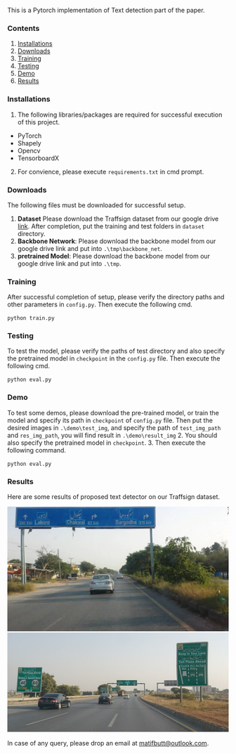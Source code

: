 This is a Pytorch implementation of Text detection part of the paper.

### Contents
1. [Installations](#installations)
2. [Downloads](#downloads)
3. [Training](#training)
4. [Testing](#testing)
5. [Demo](#demo)
6. [Results](#results)

### Installations
1. The following libraries/packages are required for successful execution of this project.
  - PyTorch
  - Shapely
  - Opencv
  - TensorboardX

2. For convience, please execute `requirements.txt` in cmd prompt.

### Downloads
The following files must be downloaded for successful setup.
1. **Dataset**
    Please download the Traffsign dataset from our google drive [link](https://drive.google.com/drive/folders/1Z4oMlx-_vOX9xzrYw4hLiEBYjequ32UK?usp=sharing).
    After completion, put the training and test folders in `dataset` directory.
2. **Backbone Network**:
	  Please download the backbone model from our google drive link and put into `.\tmp\backbone_net`.
3. **pretrained Model**: 
	  Please download the backbone model from our google drive link and put into `.\tmp`.
	  
### Training
After successful completion of setup, please verify the directory paths and other parameters in `config.py`.
Then execute the following cmd.
```
python train.py
```

### Testing
To test the model, please verify the paths of test directory and also specify the pretrained model in `checkpoint` in the `config.py` file.
Then execute the following cmd.
```
python eval.py
```


### Demo
To test some demos, please download the pre-trained model, or train the model and specify its path in `checkpoint` of `config.py` file.
Then put the desired images in `.\demo\test_img`, and specify the path of `test_img_path` and `res_img_path`, you will find result in `.\demo\result_img`
2. You should also specify the pretrained model in `checkpoint`.
3. Then execute the following command.
```
python eval.py
```


### Results
Here are some results of proposed text detector on our Traffsign dataset.

![image_1](https://github.com/aatiibutt/TraffSign-Multilingual-Traffic-Signboard-Text-Detection-and-Recognition-for-Urdu-and-English/blob/patch-1/Text-Detection/Results/20200907_101850%200041.jpg)
![image_2](https://github.com/aatiibutt/TraffSign-Multilingual-Traffic-Signboard-Text-Detection-and-Recognition-for-Urdu-and-English/blob/patch-1/Text-Detection/Results/20201108_152309%204776.jpg)

In case of any query, please drop an email at matifbutt@outlook.com.
